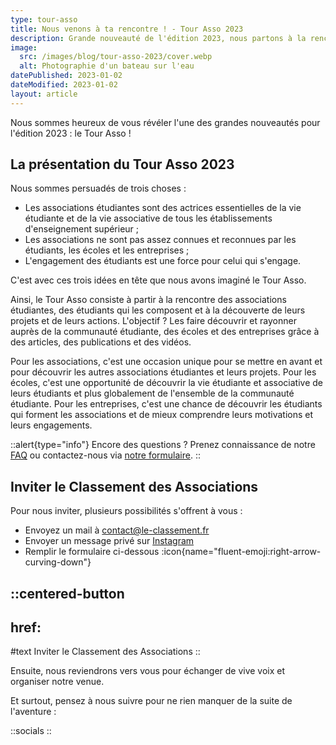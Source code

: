 ```yaml
---
type: tour-asso
title: Nous venons à ta rencontre ! - Tour Asso 2023
description: Grande nouveauté de l'édition 2023, nous partons à la rencontre des projets et actions des associations étudiantes. L'objectif ? Les faire découvrir et rayonner auprès de l'ensemble de la communauté étudiante, des écoles et des entreprises.
image:
  src: /images/blog/tour-asso-2023/cover.webp
  alt: Photographie d'un bateau sur l'eau
datePublished: 2023-01-02
dateModified: 2023-01-02
layout: article
---
```


Nous sommes heureux de vous révéler l'une des grandes nouveautés pour l'édition 2023 : le Tour Asso !

## La présentation du Tour Asso 2023

Nous sommes persuadés de trois choses :

- Les associations étudiantes sont des actrices essentielles de la vie étudiante et de la vie associative de tous les établissements d'enseignement supérieur ;
- Les associations ne sont pas assez connues et reconnues par les étudiants, les écoles et les entreprises ;
- L'engagement des étudiants est une force pour celui qui s'engage.

C'est avec ces trois idées en tête que nous avons imaginé le Tour Asso.

Ainsi, le Tour Asso consiste à partir à la rencontre des associations étudiantes, des étudiants qui les composent et à la découverte de leurs projets et de leurs actions. L'objectif ? Les faire découvrir et rayonner auprès de la communauté étudiante, des écoles et des entreprises grâce à des articles, des publications et des vidéos.

Pour les associations, c'est une occasion unique pour se mettre en avant et pour découvrir les autres associations étudiantes et leurs projets. Pour les écoles, c'est une opportunité de découvrir la vie étudiante et associative de leurs étudiants et plus globalement de l'ensemble de la communauté étudiante. Pour les entreprises, c'est une chance de découvrir les étudiants qui forment les associations et de mieux comprendre leurs motivations et leurs engagements.


::alert{type="info"}
Encore des questions ? Prenez connaissance de notre [FAQ](/faq) ou contactez-nous via [notre formulaire](/nous-contacter).
::

## Inviter le Classement des Associations

Pour nous inviter, plusieurs possibilités s'offrent à vous :

- Envoyez un mail à [contact@le-classement.fr](mailto:contact@le-classement.fr)
- Envoyer un message privé sur [Instagram](https://www.instagram.com/leclassementdesassociations/)
- Remplir le formulaire ci-dessous :icon{name="fluent-emoji:right-arrow-curving-down"}

::centered-button
---
href: 
---
#text
Inviter le Classement des Associations
::


Ensuite, nous reviendrons vers vous pour échanger de vive voix et organiser notre venue.


Et surtout, pensez à nous suivre pour ne rien manquer de la suite de l'aventure :

::socials
::
